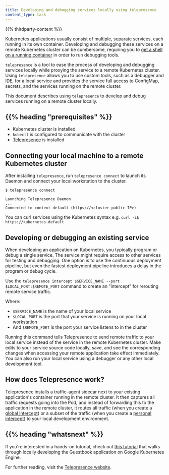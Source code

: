 ```yaml
---
title: Developing and debugging services locally using telepresence
content_type: task
---
```


<!-- overview -->

{{% thirdparty-content %}}

Kubernetes applications usually consist of multiple, separate services, each running in its own container. Developing and debugging these services on a remote Kubernetes cluster can be cumbersome, requiring you to [get a shell on a running container](/docs/kubernetes/en/tasks/debug/debug-application/get-shell-running-container/) in order to run debugging tools.
 
`telepresence` is a tool to ease the process of developing and debugging services locally while proxying the service to a remote Kubernetes cluster. Using `telepresence` allows you to use custom tools, such as a debugger and IDE, for a local service and provides the service full access to ConfigMap, secrets, and the services running on the remote cluster.
 
This document describes using `telepresence` to develop and debug services running on a remote cluster locally.

## {{% heading "prerequisites" %}}

* Kubernetes cluster is installed
* `kubectl` is configured to communicate with the cluster
* [Telepresence](https://www.telepresence.io/docs/latest/install/) is installed


<!-- steps -->

## Connecting your local machine to a remote Kubernetes cluster
 
After installing `telepresence`, run `telepresence connect` to launch its Daemon and connect your local workstation to the cluster.

```
$ telepresence connect
 
Launching Telepresence Daemon
...
Connected to context default (https://<cluster public IP>)
```

You can curl services using the Kubernetes syntax e.g. `curl -ik https://kubernetes.default`
 
## Developing or debugging an existing service

When developing an application on Kubernetes, you typically program or debug a single service. The service might require access to other services for testing and debugging. One option is to use the continuous deployment pipeline, but even the fastest deployment pipeline introduces a delay in the program or debug cycle.
 
Use the `telepresence intercept $SERVICE_NAME --port $LOCAL_PORT:$REMOTE_PORT` command to create an "intercept" for rerouting remote service traffic.
 
Where:

-   `$SERVICE_NAME`  is the name of your local service
-   `$LOCAL_PORT` is the port that your service is running on your local workstation
-   And `$REMOTE_PORT` is the port your service listens to in the cluster

Running this command tells Telepresence to send remote traffic to your local service instead of the service in the remote Kubernetes cluster. Make edits to your service source code locally, save, and see the corresponding changes when accessing your remote application take effect immediately. You can also run your local service using a debugger or any other local development tool.

## How does Telepresence work?

Telepresence installs a traffic-agent sidecar next to your existing application's container running in the remote cluster. It then captures all traffic requests going into the Pod, and instead of forwarding this to the application in the remote cluster, it routes all traffic (when you create a [global intercept](https://www.getambassador.io/docs/telepresence/latest/concepts/intercepts/#global-intercept)) or a subset of the traffic (when you create a [personal intercept](https://www.getambassador.io/docs/telepresence/latest/concepts/intercepts/#personal-intercept)) to your local development environment.

## {{% heading "whatsnext" %}}
 
If you're interested in a hands-on tutorial, check out [this tutorial](https://cloud.google.com/community/tutorials/developing-services-with-k8s) that walks through locally developing the Guestbook application on Google Kubernetes Engine.
 
For further reading, visit the [Telepresence website](https://www.telepresence.io).
